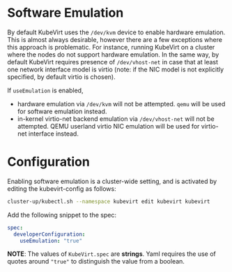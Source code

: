 # Software Emulation

By default KubeVirt uses the `/dev/kvm` device to enable hardware emulation.
This is almost always desirable, however there are a few exceptions where this
approach is problematic. For instance, running KubeVirt on a cluster where the
nodes do not support hardware emulation.
In the same way, by default KubeVirt requires presence of `/dev/vhost-net`
in case that at least one network interface model is virtio (note: if the NIC
model is not explicitly specified, by default virtio is chosen).

If `useEmulation` is enabled,
- hardware emulation via `/dev/kvm` will not be attempted. `qemu` will be used
  for software emulation instead.
- in-kernel virtio-net backend emulation via `/dev/vhost-net` will not be
  attempted. QEMU userland virtio NIC emulation will be used for virtio-net
  interface instead.

# Configuration

Enabling software emulation is a cluster-wide setting, and is activated by
editing the kubevirt-config as follows:

```bash
cluster-up/kubectl.sh --namespace kubevirt edit kubevirt kubevirt
```

Add the following snippet to the spec:

```yaml
spec:
  developerConfiguration:
    useEmulation: "true"
```

**NOTE**: The values of `KubeVirt.spec` are **strings**. Yaml requires the use of
quotes around `"true"` to distinguish the value from a boolean.
